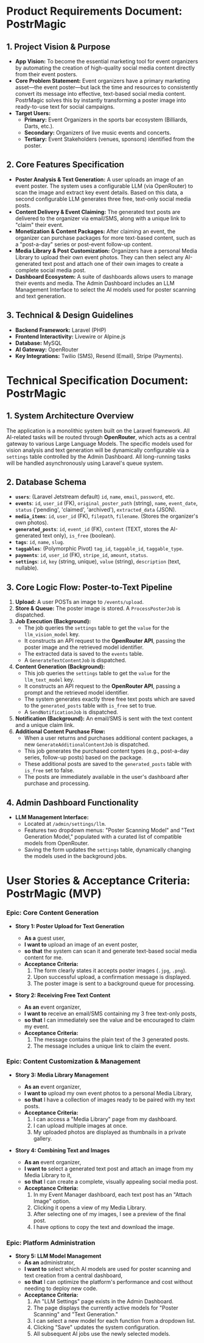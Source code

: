 # Product Requirements Document: PostrMagic

## 1. Project Vision & Purpose

*   **App Vision:** To become the essential marketing tool for event organizers by automating the creation of high-quality social media content directly from their event posters.
*   **Core Problem Statement:** Event organizers have a primary marketing asset—the event poster—but lack the time and resources to consistently convert its message into effective, text-based social media content. PostrMagic solves this by instantly transforming a poster image into ready-to-use text for social campaigns.
*   **Target Users:**
    *   **Primary:** Event Organizers in the sports bar ecosystem (Billiards, Darts, etc.).
    *   **Secondary:** Organizers of live music events and concerts.
    *   **Tertiary:** Event Stakeholders (venues, sponsors) identified from the poster.

## 2. Core Features Specification

*   **Poster Analysis & Text Generation:** A user uploads an image of an event poster. The system uses a configurable LLM (via OpenRouter) to scan the image and extract key event details. Based on this data, a second configurable LLM generates three free, text-only social media posts.
*   **Content Delivery & Event Claiming:** The generated text posts are delivered to the organizer via email/SMS, along with a unique link to "claim" their event.
*   **Monetization & Content Packages:** After claiming an event, the organizer can purchase packages for more text-based content, such as a "post-a-day" series or post-event follow-up content.
*   **Media Library & Post Customization:** Organizers have a personal Media Library to upload their own event photos. They can then select any AI-generated text post and attach one of their own images to create a complete social media post.
*   **Dashboard Ecosystem:** A suite of dashboards allows users to manage their events and media. The Admin Dashboard includes an LLM Management Interface to select the AI models used for poster scanning and text generation.

## 3. Technical & Design Guidelines

*   **Backend Framework:** Laravel (PHP)
*   **Frontend Interactivity:** Livewire or Alpine.js
*   **Database:** MySQL
*   **AI Gateway:** OpenRouter
*   **Key Integrations:** Twilio (SMS), Resend (Email), Stripe (Payments).

# Technical Specification Document: PostrMagic

## 1. System Architecture Overview

The application is a monolithic system built on the Laravel framework. All AI-related tasks will be routed through **OpenRouter**, which acts as a central gateway to various Large Language Models. The specific models used for vision analysis and text generation will be dynamically configurable via a `settings` table controlled by the Admin Dashboard. All long-running tasks will be handled asynchronously using Laravel's queue system.

## 2. Database Schema

*   **`users`**: (Laravel Jetstream default) `id`, `name`, `email`, `password`, etc.
*   **`events`**: `id`, `user_id` (FK), `original_poster_path` (string), `name`, `event_date`, `status` ('pending', 'claimed', 'archived'), `extracted_data` (JSON).
*   **`media_items`**: `id`, `user_id` (FK), `filepath`, `filename`. (Stores the organizer's own photos).
*   **`generated_posts`**: `id`, `event_id` (FK), `content` (TEXT, stores the AI-generated text only), `is_free` (boolean).
*   **`tags`**: `id`, `name`, `slug`.
*   **`taggables`**: (Polymorphic Pivot) `tag_id`, `taggable_id`, `taggable_type`.
*   **`payments`**: `id`, `user_id` (FK), `stripe_id`, `amount`, `status`.
*   **`settings`**: `id`, `key` (string, unique), `value` (string), `description` (text, nullable).

## 3. Core Logic Flow: Poster-to-Text Pipeline

1.  **Upload:** A user POSTs an image to `/events/upload`.
2.  **Store & Queue:** The poster image is stored. A `ProcessPosterJob` is dispatched.
3.  **Job Execution (Background):**
    *   The job queries the `settings` table to get the `value` for the `llm_vision_model` key.
    *   It constructs an API request to the **OpenRouter API**, passing the poster image and the retrieved model identifier.
    *   The extracted data is saved to the `events` table.
    *   A `GenerateTextContentJob` is dispatched.
4.  **Content Generation (Background):**
    *   This job queries the `settings` table to get the `value` for the `llm_text_model` key.
    *   It constructs an API request to the **OpenRouter API**, passing a prompt and the retrieved model identifier.
    *   The system generates exactly three free text posts which are saved to the `generated_posts` table with `is_free` set to true.
    *   A `SendNotificationJob` is dispatched.
5.  **Notification (Background):** An email/SMS is sent with the text content and a unique claim link.
6.  **Additional Content Purchase Flow:**
    *   When a user returns and purchases additional content packages, a new `GenerateAdditionalContentJob` is dispatched.
    *   This job generates the purchased content types (e.g., post-a-day series, follow-up posts) based on the package.
    *   These additional posts are saved to the `generated_posts` table with `is_free` set to false.
    *   The posts are immediately available in the user's dashboard after purchase and processing.

## 4. Admin Dashboard Functionality

*   **LLM Management Interface:**
    *   Located at `/admin/settings/llm`.
    *   Features two dropdown menus: "Poster Scanning Model" and "Text Generation Model," populated with a curated list of compatible models from OpenRouter.
    *   Saving the form updates the `settings` table, dynamically changing the models used in the background jobs.


# User Stories & Acceptance Criteria: PostrMagic (MVP)

### Epic: Core Content Generation

*   **Story 1: Poster Upload for Text Generation**
    *   **As a** guest user,
    *   **I want to** upload an image of an event poster,
    *   **so that** the system can scan it and generate text-based social media content for me.
    *   **Acceptance Criteria:**
        1.  The form clearly states it accepts poster images (`.jpg`, `.png`).
        2.  Upon successful upload, a confirmation message is displayed.
        3.  The poster image is sent to a background queue for processing.

*   **Story 2: Receiving Free Text Content**
    *   **As an** event organizer,
    *   **I want to** receive an email/SMS containing my 3 free text-only posts,
    *   **so that** I can immediately see the value and be encouraged to claim my event.
    *   **Acceptance Criteria:**
        1.  The message contains the plain text of the 3 generated posts.
        2.  The message includes a unique link to claim the event.

### Epic: Content Customization & Management

*   **Story 3: Media Library Management**
    *   **As an** event organizer,
    *   **I want to** upload my own event photos to a personal Media Library,
    *   **so that** I have a collection of images ready to be paired with my text posts.
    *   **Acceptance Criteria:**
        1.  I can access a "Media Library" page from my dashboard.
        2.  I can upload multiple images at once.
        3.  My uploaded photos are displayed as thumbnails in a private gallery.

*   **Story 4: Combining Text and Images**
    *   **As an** event organizer,
    *   **I want to** select a generated text post and attach an image from my Media Library to it,
    *   **so that** I can create a complete, visually appealing social media post.
    *   **Acceptance Criteria:**
        1.  In my Event Manager dashboard, each text post has an "Attach Image" option.
        2.  Clicking it opens a view of my Media Library.
        3.  After selecting one of my images, I see a preview of the final post.
        4.  I have options to copy the text and download the image.

### Epic: Platform Administration

*   **Story 5: LLM Model Management**
    *   **As an** administrator,
    *   **I want to** select which AI models are used for poster scanning and text creation from a central dashboard,
    *   **so that** I can optimize the platform's performance and cost without needing to deploy new code.
    *   **Acceptance Criteria:**
        1.  An "LLM Settings" page exists in the Admin Dashboard.
        2.  The page displays the currently active models for "Poster Scanning" and "Text Generation."
        3.  I can select a new model for each function from a dropdown list.
        4.  Clicking "Save" updates the system configuration.
        5.  All subsequent AI jobs use the newly selected models.
